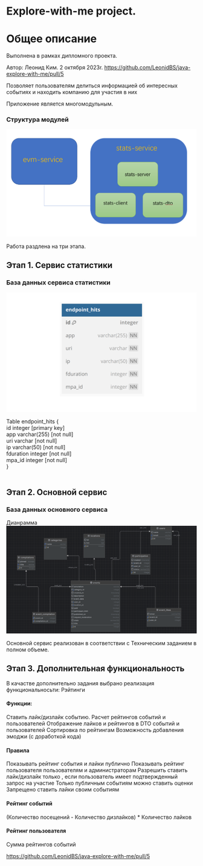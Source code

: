 # Explore-with-me project.
#  **Общее описание** #
Выполнена в рамках дипломного проекта.

Автор: Леонид Ким. 2 октября 2023r.
https://github.com/LeonidBS/java-explore-with-me/pull/5

Позволяет пользователям делиться информацией об интересных событиях и находить компанию для участия в них

Приложение является многомодульным.

### Структура модулей ###

![Architecture](/resources/arch.png)

Работа раздлена на три этапа.
<br/>
## Этап 1. Сервис статистики ##


### База данных сервиса статистики ###

![Architecture](/resources/stats.png)

Table endpoint_hits {  <br/>
id integer [primary key] <br/>
app varchar(255) [not null] <br/>
uri varchar [not null] <br/>
ip varchar(50) [not null] <br/>
fduration integer [not null] <br/>
mpa_id integer [not null] <br/>
} <br/><br/>


## Этап 2. Основной сервис ##

### База данных основного сервиса ###

Дианрамма
![Architecture](/resources/diagram.png)


Основной сервис реализован в соответствии с Техническим заданием в полном объеме.


## Этап 3. Дополнительная функциональность ##


В качастве дополнительно задания выбрано реализация функциональносьти: Рэйтинги 

#### Функции: ####
Ставить лайк/дизлайк событию.
Расчет рейтингов событий и пользователей
Отображение лайков и рейтингов в DTO событий и пользователей
Сортировка по рейтингам
Возможность добавления эмоджи (с доработкой кода)


#### Правила #### 
Показывать рейтинг события и лайки публично
Показывать рейтинг пользователя пользователям и администраторам
Разрешить ставить лайк/дизлайк только , если пользователь имеет подтвержденный запрос на участие
Только публичным событиям можно ставить оценки
Запрещено ставить лайки своим событиям

#### Рейтинг событий ####
(Количество посещений - Количество дизлайков)  * Количество лайков

#### Рейтинг пользователя ####
Сумма рейтингов событий



https://github.com/LeonidBS/java-explore-with-me/pull/5



